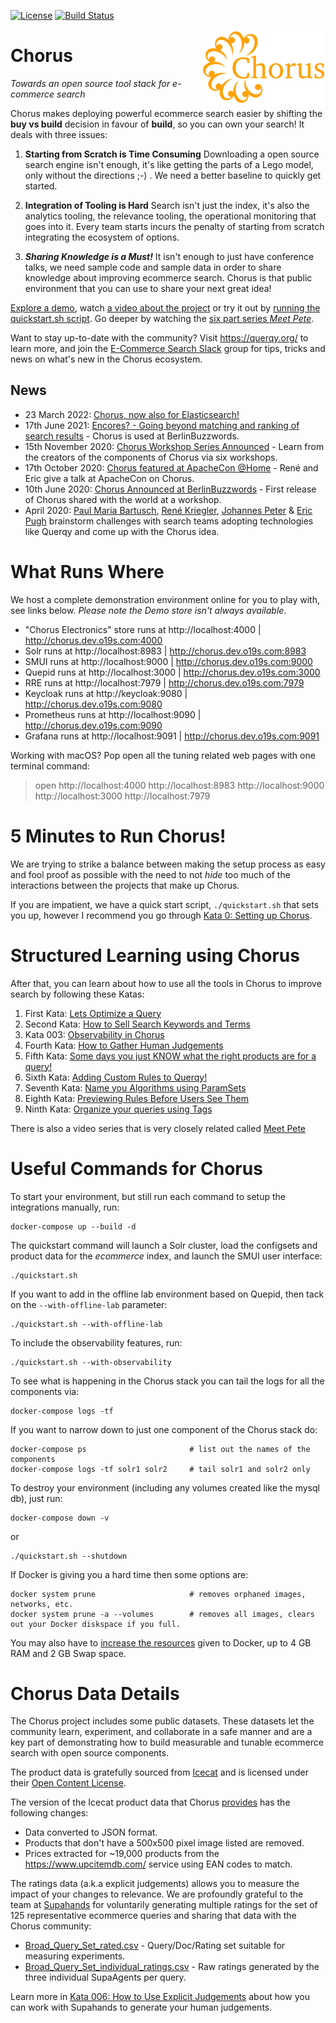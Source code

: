 [![License](https://img.shields.io/badge/License-Apache%202.0-blue.svg)](https://opensource.org/licenses/Apache-2.0)
[![Build Status](https://img.shields.io/endpoint.svg?url=https%3A%2F%2Factions-badge.atrox.dev%2Fquerqy%2Fchorus%2Fbadge%3Fref%3Dmain&style=flat)](https://actions-badge.atrox.dev/querqy/chorus/goto?ref=main)


<img src="assets/chorus-logo.png" alt="Chorus Logo" title="Chorus: Towards a open stack for ecommerce search" width="200" align="right"/>

Chorus
==========================

*Towards an open source tool stack for e-commerce search*

Chorus makes deploying powerful ecommerce search easier by shifting the **buy vs build** decision in favour of **build**, so you can own your search! It deals with three issues:

1. **Starting from Scratch is Time Consuming** Downloading a open source search engine isn't enough, it's like getting the parts of a Lego model, only without the directions ;-) .  We need a better baseline to quickly get started.  

2. **Integration of Tooling is Hard** Search isn't just the index, it's also the analytics tooling, the relevance tooling, the operational monitoring that goes into it.  Every team starts incurs the penalty of starting from scratch integrating the ecosystem of options.

3. ***Sharing Knowledge is a Must!*** It isn't enough to just have conference talks, we need sample code and sample data in order to share knowledge about improving ecommerce search. Chorus is that public environment that you can use to share your next great idea!


[Explore a demo](https://github.com/querqy/chorus#what-runs-where), watch [a video about the project](https://www.youtube.com/watch?v=aoWx7KJzvCs) or try it out by [running the quickstart.sh script](#5-minutes-to-run-chorus).   Go deeper by watching the [six part series _Meet Pete_](https://opensourceconnections.com/blog/2020/07/07/meet-pete-the-e-commerce-search-product-manager/).

Want to stay up-to-date with the community? Visit https://querqy.org/ to learn more, and join the [E-Commerce Search Slack](https://ecom-search.slack.com/) group for tips, tricks and news on what's new in the Chorus ecosystem.

## News
 * 23 March 2022: [Chorus, now also for Elasticsearch!](https://opensourceconnections.com/blog/2022/03/23/chorus-now-also-for-elasticsearch/)
 * 17th June 2021: [Encores? - Going beyond matching and ranking of search results](https://www.slideshare.net/o19s/encores) - Chorus is used at BerlinBuzzwords.
 * 15th November 2020: [Chorus Workshop Series Announced](https://plainschwarz.com/ps-salon/) - Learn from the creators of the components of Chorus via six workshops.
 * 17th October 2020: [Chorus featured at ApacheCon @Home](https://www.youtube.com/watch?v=NGtmSbOoFjA) - René and Eric give a talk at ApacheCon on Chorus.
 * 10th June 2020: [Chorus Announced at BerlinBuzzwords](https://2020.berlinbuzzwords.de/session/towards-open-source-tool-stack-e-commerce-search) - First release of Chorus shared with the world at a workshop.
 * April 2020: [Paul Maria Bartusch](https://twitter.com/paulbartusch), [René Kriegler](https://twitter.com/renekrie), [Johannes Peter](https://github.com/JohannesDaniel) & [Eric Pugh](https://twitter.com/dep4b) brainstorm challenges with search teams adopting technologies like Querqy and come up with the Chorus idea.



# What Runs Where
We host a complete demonstration environment online for you to play with, see links below.  _Please note the Demo store isn't always available_.

* "Chorus Electronics" store runs at http://localhost:4000  |  http://chorus.dev.o19s.com:4000
* Solr runs at http://localhost:8983 |  http://chorus.dev.o19s.com:8983
* SMUI runs at http://localhost:9000 |  http://chorus.dev.o19s.com:9000
* Quepid runs at http://localhost:3000 |  http://chorus.dev.o19s.com:3000
* RRE runs at http://localhost:7979 |  http://chorus.dev.o19s.com:7979
* Keycloak runs at http://keycloak:9080 |  http://chorus.dev.o19s.com:9080
* Prometheus runs at http://localhost:9090 |  http://chorus.dev.o19s.com:9090
* Grafana runs at http://localhost:9091 |  http://chorus.dev.o19s.com:9091

Working with macOS?   Pop open all the tuning related web pages with one terminal command:
> open http://localhost:4000 http://localhost:8983 http://localhost:9000 http://localhost:3000 http://localhost:7979


# 5 Minutes to Run Chorus!

We are trying to strike a balance between making the setup process as easy and fool proof as possible with the need to not _hide_ too much of the interactions between the projects that make up Chorus.

If you are impatient, we have a quick start script, `./quickstart.sh` that sets you up, however I recommend you go through [Kata 0: Setting up Chorus](katas/000_setting_up_chorus.md).   

# Structured Learning using Chorus

After that, you can learn about how to use all the tools in Chorus to improve search by following these Katas:

1. First Kata: [Lets Optimize a Query](katas/001_optimize_a_query.md)
1. Second Kata: [How to Sell Search Keywords and Terms](katas/002_how_to_sell_search_keywords.md)
1. Kata 003: [Observability in Chorus](katas/003_observability_in_chorus.md)
1. Fourth Kata: [How to Gather Human Judgements](katas/004_gathering_human_judgements.md)
1. Fifth Kata: [Some days you just KNOW what the right products are for a query!](katas/005_curating_specific_products_for_a_query.md)
1. Sixth Kata: [Adding Custom Rules to Querqy!](katas/006_adding_custom_query_rules.md)
1. Seventh Kata: [Name you Algorithms using ParamSets](katas/007_organize_algorithms_using_paramsets.md)
1. Eighth Kata: [Previewing Rules Before Users See Them](katas/008_previewing_your_querqy_rules_in_production.md)
1. Ninth Kata: [Organize your queries using Tags](katas/009_tagging_your_queries.md)

There is also a video series that is very closely related called [Meet Pete](https://opensourceconnections.com/blog/2020/07/07/meet-pete-the-e-commerce-search-product-manager/)



# Useful Commands for Chorus

To start your environment, but still run each command to setup the integrations manually, run:

```
docker-compose up --build -d
```

The quickstart command will launch a Solr cluster, load the configsets and product data for the _ecommerce_ index, and launch the SMUI user interface:

```
./quickstart.sh
```

If you want to add in the offline lab environment based on Quepid, then tack on the `--with-offline-lab` parameter:

```
./quickstart.sh --with-offline-lab
```

To include the observability features, run:

```
./quickstart.sh --with-observability
```

To see what is happening in the Chorus stack you can tail the logs for all the components via:
```
docker-compose logs -tf
```

If you want to narrow down to just one component of the Chorus stack do:
```
docker-compose ps                       # list out the names of the components
docker-compose logs -tf solr1 solr2     # tail solr1 and solr2 only
```

To destroy your environment (including any volumes created like the mysql db), just run:
```
docker-compose down -v
```

or

```
./quickstart.sh --shutdown
```

If Docker is giving you a hard time then some options are:
```
docker system prune                     # removes orphaned images, networks, etc.
docker system prune -a --volumes        # removes all images, clears out your Docker diskspace if you full.
```

You may also have to [increase the resources](./assets/increase_docker_resources.gif) given to Docker, up to 4 GB RAM and 2 GB Swap space.


# Chorus Data Details

The Chorus project includes some public datasets.  These datasets let the community learn, experiment, and collaborate in a safe manner and are a key part of demonstrating how to build measurable and tunable ecommerce search with open source components.

The product data is gratefully sourced from [Icecat](https://icecat.biz/) and is licensed under their [Open Content License](https://iceclog.com/open-content-license-opl/).

The version of the Icecat product data that Chorus [provides](https://querqy.org/datasets/icecat/icecat-products-150k-20200809.tar.gz) has the following changes:
* Data converted to JSON format.
* Products that don't have a 500x500 pixel image listed are removed.
* Prices extracted for ~19,000 products from the https://www.upcitemdb.com/ service using EAN codes to match.

The ratings data (a.k.a explicit judgements) allows you to measure the impact of your changes to relevance.   We are profoundly grateful
to the team at [Supahands](http://www.supahands.com/) for voluntarily generating multiple ratings for the set of 125 representative ecommerce queries and
sharing that data with the Chorus community:
* [Broad_Query_Set_rated.csv](./katas/Broad_Query_Set_rated.csv) - Query/Doc/Rating set suitable for measuring experiments.
* [Broad_Query_Set_individual_ratings.csv](./katas/Broad_Query_Set_individual_ratings.csv) - Raw ratings generated by the three individual SupaAgents per query.

Learn more in [Kata 006: How to Use Explicit Judgements](./katas/something.md) about how you can work with Supahands to generate your human judgements.

